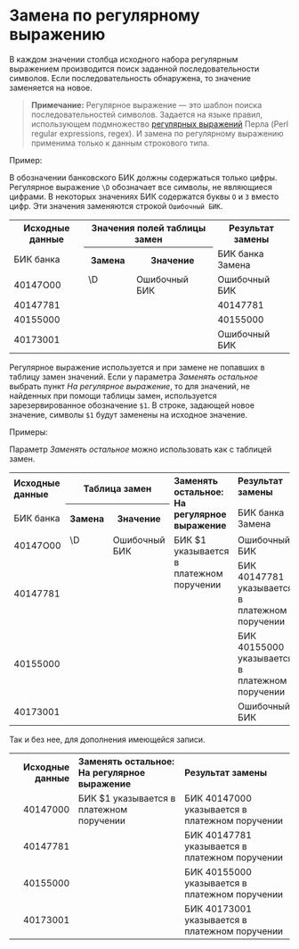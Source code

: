 # Замена по регулярному выражению

В каждом значении столбца исходного набора регулярным выражением производится поиск заданной последовательности символов. Если последовательность обнаружена, то значение заменяется на новое.

> **Примечание:** Регулярное выражение — это шаблон поиска последовательностей символов. Задается на языке правил, использующем подмножество [регулярных выражений](https://ru.wikipedia.org/wiki/%D0%A0%D0%B5%D0%B3%D1%83%D0%BB%D1%8F%D1%80%D0%BD%D1%8B%D0%B5_%D0%B2%D1%8B%D1%80%D0%B0%D0%B6%D0%B5%D0%BD%D0%B8%D1%8F) Перла (Perl regular expressions, regex). И замена по регулярному выражению применима только к данным строкового типа.

Пример:

В обозначении банковского БИК должны содержаться только цифры. Регулярное выражение `\D` обозначает все символы, не являющиеся цифрами. В некоторых значениях БИК содержатся буквы `О` и `З` вместо цифр. Эти значения заменяются строкой `Ошибочный БИК`.

 <table>
 <tr><th>Исходные данные</th><th colspan="2">Значения полей таблицы замен</th><th>Результат замены</th></tr>
 <tr><td>БИК банка</td><th>Замена</th><th>Значение</th><td>БИК банка Замена</td></tr>
 <tr><td>40147О00</td><td rowspan="4" valign="top">\D</td><td Rowspan="4" valign="top">Ошибочный БИК</td><td>Ошибочный БИК</td></tr>
 <tr><td>40147781</td><td>40147781</td></tr>
 <tr><td>40155000</td><td>40155000</td></tr>
 <tr><td>4017З001</td><td>Ошибочный БИК</td></tr>
</table>

Регулярное выражение используется и при замене не попавших в таблицу замен значений. Если у параметра *Заменять остальное* выбрать пункт *На регулярное выражение*, то для значений, не найденных при помощи таблицы замен, используется зарезервированное обозначение `$1`. В строке, задающей новое значение, символы `$1` будут заменены на исходное значение.

Примеры:

Параметр *Заменять остальное* можно использовать как  с таблицей замен.
<table>
 <tr><th align="left">Исходные данные</th><th colspan="2">Таблица замен</th><th rowspan="2" align="left" valign="top">Заменять остальное:</br>На регулярное выражение</th><th align="left" valign="top">Результат замены</th></tr>
 
 
 <tr><td>БИК банка</td><th>Замена</th><th>Значение</th><td>БИК банка Замена</td></tr>
 
 
 <tr><td>40147О00</td><td rowspan="4" valign="top">\D</td><td Rowspan="4" valign="top">Ошибочный БИК</td><td rowspan="4" valign="top" align="left">БИК $1 указывается в платежном поручении</td><td align="left">Ошибочный БИК</td></tr>
 
 
 <tr><td>40147781</td><td align="left">БИК 40147781 указывается в платежном поручении</td></tr>


 <tr><td>40155000</td><td align="left">БИК 40155000 указывается в платежном поручении</td></tr>
 
 
 <tr><td>4017З001</td><td align="left">Ошибочный БИК</td></tr>
</table>

Так и без нее, для дополнения имеющейся записи.

<table>
 <tr><th align="right">Исходные данные</th><th align="left">Заменять остальное: На регулярное выражение</th><th align="left">Результат замены</th></tr>
 <tr><td align="right">40147000</td><td rowspan="4" valign="top" align="left">БИК $1 указывается в платежном поручении</td><td align="left">БИК 40147000 указывается в платежном поручении</td></tr>
 <tr><td align="right">40147781</td><td align="left">БИК 40147781 указывается в платежном поручении</td></tr>
 <tr><td align="right">40155000</td><td align="left">БИК 40155000 указывается в платежном поручении</td></tr>
 <tr><td align="right">40173001</td><td align="left">БИК 40173001 указывается в платежном поручении</td></tr>
</table>